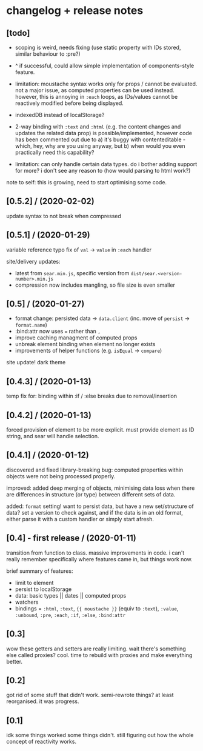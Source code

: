 # changelog + release notes

## [todo]

- scoping is weird, needs fixing (use static property with IDs stored, similar behaviour to :pre?)
- ^ if successful, could allow simple implementation of
  components-style feature.

- limitation: moustache syntax works only for props / cannot be evaluated.
  not a major issue, as computed properties can be used instead. however,
  this is annoying in `:each` loops, as IDs/values cannot be reactively
  modified before being displayed.

- indexedDB instead of localStorage?

- 2-way binding with `:text` and `:html` (e.g. the content changes and
  updates the related data prop) is possible/implemented, however code
  has been commented out due to a) it's buggy with contenteditable -
  which, hey, why are you using anyway, but b) when would you even
  practically need this capability?
- limitation: can only handle certain data types. do i bother
  adding support for more? i don't see any reason to (how would parsing to html work?)

note to self: this is growing, need to start optimising some code.

## [0.5.2] / (2020-02-02)

update syntax to not break when compressed

## [0.5.1] / (2020-01-29)

variable reference typo fix of `val` -> `value` in `:each` handler

site/delivery updates:

- latest from `sear.min.js`, specific version from `dist/sear.<version-number>.min.js`
- compression now includes mangling, so file size is even smaller

## [0.5] / (2020-01-27)

- format change: persisted data -> `data.client` (inc. move of `persist` -> `format.name`)
- :bind:attr now uses `=` rather than `,`
- improve caching managment of computed props
- unbreak element binding when element no longer exists
- improvements of helper functions (e.g. `isEqual` -> `compare`)

site update! dark theme

## [0.4.3] / (2020-01-13)

temp fix for: binding within :if / :else breaks due to removal/insertion

## [0.4.2] / (2020-01-13)

forced provision of element to be more explicit. must provide element as ID string,
and sear will handle selection.

## [0.4.1] / (2020-01-12)

discovered and fixed library-breaking bug: computed properties within objects
were not being processed properly.

improved: added deep merging of objects, minimising data loss when there are
differences in structure (or type) between different sets of data.

added: `format` setting! want to persist data, but have a new set/structure of data?
set a version to check against, and if the data is in an old format, either parse it
with a custom handler or simply start afresh.

## [0.4] - first release / (2020-01-11)

transition from function to class.
massive improvements in code.
i can't really remember specifically where features came in, but things work now.

brief summary of features:

- limit to element
- persist to localStorage
- data: basic types || dates || computed props
- watchers
- bindings = `:html`, `:text`, `{{ moustache }}` (equiv to `:text`), `:value`, `:unbound`,
  `:pre`, `:each`, `:if`, `:else`, `:bind:attr`

## [0.3]

wow these getters and setters are really limiting.
wait there's something else called proxies? cool.
time to rebuild with proxies and make everything better.

## [0.2]

got rid of some stuff that didn't work.
semi-rewrote things? at least reorganised. it was progress.

## [0.1]

idk some things worked some things didn't.
still figuring out how the whole concept of reactivity works.

